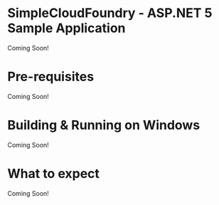 # SimpleCloudFoundry - ASP.NET 5 Sample Application 
Coming Soon!

# Pre-requisites
Coming Soon!

# Building & Running on Windows
Coming Soon!

# What to expect
Coming Soon!